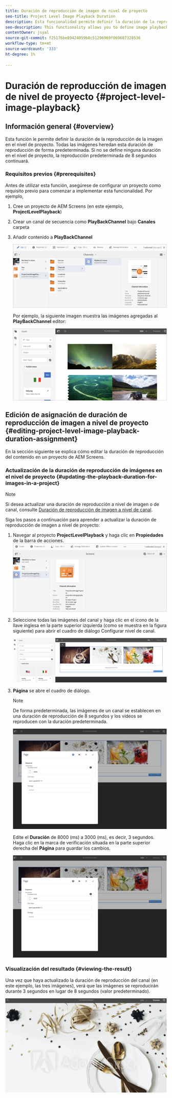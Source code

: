 ```yaml
---
title: Duración de reproducción de imagen de nivel de proyecto
seo-title: Project Level Image Playback Duration
description: Esta funcionalidad permite definir la duración de la reproducción de la imagen en el nivel de proyecto.
seo-description: This functionality allows you to define image playback duration at the project level.
contentOwner: jsyal
source-git-commit: f25176be89424059b8c51296969f069687328536
workflow-type: tm+mt
source-wordcount: '333'
ht-degree: 1%

---
```



# Duración de reproducción de imagen de nivel de proyecto {#project-level-image-playback}

## Información general {#overview}

Esta función le permite definir la duración de la reproducción de la imagen en el nivel de proyecto. Todas las imágenes heredan esta duración de reproducción de forma predeterminada. Si no se define ninguna duración en el nivel de proyecto, la reproducción predeterminada de 8 segundos continuará.

### Requisitos previos {#prerequisites}

Antes de utilizar esta función, asegúrese de configurar un proyecto como requisito previo para comenzar a implementar esta funcionalidad. Por ejemplo,

1. Cree un proyecto de AEM Screens (en este ejemplo, **ProjectLevelPlayback**)

1. Crear un canal de secuencia como **PlayBackChannel** bajo **Canales** carpeta

1. Añadir contenido a **PlayBackChannel**

   ![activos](assets/image_playback1.png)

   Por ejemplo, la siguiente imagen muestra las imágenes agregadas al **PlayBackChannel** editor:

   ![activos](assets/image_playback2.png)

## Edición de asignación de duración de reproducción de imagen a nivel de proyecto {#editing-project-level-image-playback-duration-assignment}

En la sección siguiente se explica cómo editar la duración de reproducción del contenido en un proyecto de AEM Screens.

### Actualización de la duración de reproducción de imágenes en el nivel de proyecto {#updating-the-playback-duration-for-images-in-a-project}


>[!NOTE]
>
>Si desea actualizar una duración de reproducción a nivel de imagen o de canal, consulte [Duración de reproducción de imagen a nivel de canal](channel-level-image-playback.md).

Siga los pasos a continuación para aprender a actualizar la duración de reproducción de imagen a nivel de proyecto:

1. Navegar al proyecto **ProjectLevelPlayback** y haga clic en **Propiedades** de la barra de acciones.
   ![activos](assets/image_playback3.png)

1. Seleccione todas las imágenes del canal y haga clic en el icono de la llave inglesa en la parte superior izquierda (como se muestra en la figura siguiente) para abrir el cuadro de diálogo Configurar nivel de canal.

   ![screen_shot_2019-06-25at95945am](assets/screen_shot_2019-06-25at95945am.png)

1. **Página** se abre el cuadro de diálogo.

   >[!NOTE]
   >
   >De forma predeterminada, las imágenes de un canal se establecen en una duración de reproducción de 8 segundos y los vídeos se reproducen con la duración predeterminada.

   ![screen_shot_2019-06-25at100343am](assets/screen_shot_2019-06-25at100343am.png)

   Edite el **Duración** de 8000 (ms) a 3000 (ms), es decir, 3 segundos. Haga clic en la marca de verificación situada en la parte superior derecha del **Página** para guardar los cambios.

   ![screen_shot_2019-06-25at101527am](assets/screen_shot_2019-06-25at101527am.png)

### Visualización del resultado {#viewing-the-result}

Una vez que haya actualizado la duración de reproducción del canal (en este ejemplo, las tres imágenes), verá que las imágenes se reproducirán durante 3 segundos en lugar de 8 segundos (valor predeterminado).

![channel_preview](assets/channel_preview.gif)

